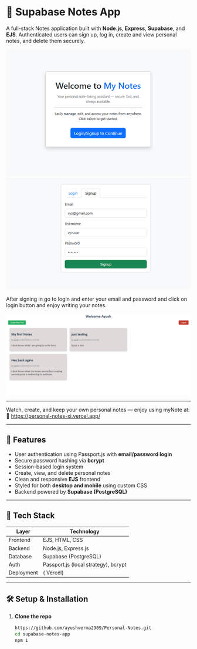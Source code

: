 # 📝 Supabase Notes App

A full-stack Notes application built with **Node.js**, **Express**, **Supabase**, and **EJS**. Authenticated users can sign up, log in, create and view personal notes, and delete them securely.

<img src="./public/assets/homepage.png" />
<img src="./public/assets/signup.png" />

After signing in go to login and enter your email and password and click on login button and enjoy writing your notes.

<img src="./public/assets/mainpage.png" />


---

Watch, create, and keep your own personal notes — enjoy using myNote at:
🔗 https://personal-notes-xi.vercel.app/





---

## 🚀 Features

- User authentication using Passport.js with **email/password login**
- Secure password hashing via **bcrypt**
- Session-based login system
- Create, view, and delete personal notes
- Clean and responsive **EJS** frontend
- Styled for both **desktop and mobile** using custom CSS
- Backend powered by **Supabase (PostgreSQL)**

---

## 🧠 Tech Stack

| Layer       | Technology                |
|------------|---------------------------|
| Frontend   | EJS, HTML, CSS            |
| Backend    | Node.js, Express.js       |
| Database   | Supabase (PostgreSQL)     |
| Auth       | Passport.js (local strategy), bcrypt |
| Deployment | ( Vercel) |

---

## 🛠️ Setup & Installation

1. **Clone the repo**
   ```bash
   https://github.com/ayushverma2909/Personal-Notes.git
   cd supabase-notes-app
   npm i
